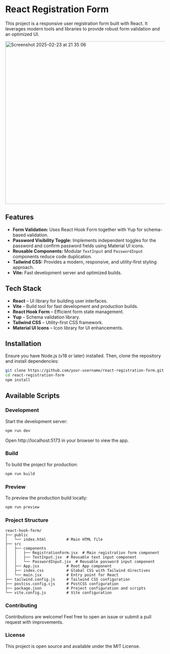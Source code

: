 # React Registration Form

This project is a responsive user registration form built with React. It leverages modern tools and libraries to provide robust form validation and an optimized UI.

<img width="513" alt="Screenshot 2025-02-23 at 21 35 06" src="https://github.com/user-attachments/assets/3e68e971-d663-45ef-ad44-b3949041fc66" />


## Features

- **Form Validation:** Uses React Hook Form together with Yup for schema-based validation.
- **Password Visibility Toggle:** Implements independent toggles for the password and confirm password fields using Material UI icons.
- **Reusable Components:** Modular `TextInput` and `PasswordInput` components reduce code duplication.
- **Tailwind CSS:** Provides a modern, responsive, and utility-first styling approach.
- **Vite:** Fast development server and optimized builds.

## Tech Stack

- **React** – UI library for building user interfaces.
- **Vite** – Build tool for fast development and production builds.
- **React Hook Form** – Efficient form state management.
- **Yup** – Schema validation library.
- **Tailwind CSS** – Utility-first CSS framework.
- **Material UI Icons** – Icon library for UI enhancements.

## Installation

Ensure you have Node.js (v18 or later) installed. Then, clone the repository and install dependencies:

```bash
git clone https://github.com/your-username/react-registration-form.git
cd react-registration-form
npm install
```

 ## Available Scripts

### Development

Start the development server:

```bash
npm run dev
```

Open http://localhost:5173 in your browser to view the app.

### Build

To build the project for production:

```bash
npm run build
```

### Preview

To preview the production build locally:

```bash
npm run preview
```

### Project Structure

```
react-hook-form/
├── public
│   └── index.html         # Main HTML file
├── src
│   ├── components
│   │   ├── RegistrationForm.jsx  # Main registration form component
│   │   ├── TextInput.jsx  # Reusable text input component
│   │   └── PasswordInput.jsx  # Reusable password input component
│   ├── App.jsx            # Root App component
│   ├── index.css          # Global CSS with Tailwind directives
│   └── main.jsx           # Entry point for React
├── tailwind.config.js     # Tailwind CSS configuration
├── postcss.config.cjs     # PostCSS configuration
├── package.json           # Project configuration and scripts
└── vite.config.js         # Vite configuration

```


### Contributing
Contributions are welcome! Feel free to open an issue or submit a pull request with improvements.

### License
This project is open source and available under the MIT License.

